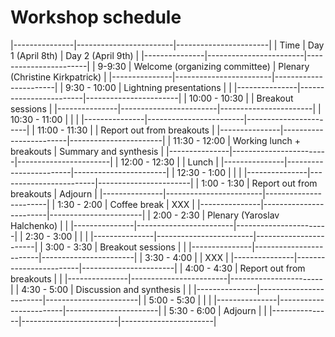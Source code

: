 # Workshop schedule

|---------------|------------------------|-----------------------|
| Time          | Day 1 (April 8th)      | Day 2 (April 9th)     |
|---------------|------------------------|-----------------------|
|  9-9:30       | Welcome (organizing committee)        | Plenary (Christine Kirkpatrick)      |
|---------------|------------------------|-----------------------|
| 9:30 - 10:00  |  Lightning presentations |                                                   |
|---------------|------------------------|-----------------------|
| 10:00 - 10:30 |                        | Breakout sessions      |
|---------------|------------------------|-----------------------|
| 10:30 - 11:00 |                        |       |
|---------------|------------------------|-----------------------|
| 11:00 - 11:30 |                        | Report out from breakouts     |
|---------------|------------------------|-----------------------|
| 11:30 - 12:00 |  Working lunch + breakouts | Summary and synthesis      |
|---------------|------------------------|-----------------------|
| 12:00 - 12:30 |                        | Lunch      |
|---------------|------------------------|-----------------------|
| 12:30 - 1:00  |                        |                       |
|---------------|------------------------|-----------------------|
| 1:00 - 1:30   |  Report out from breakouts      | Adjourn     |
|---------------|------------------------|-----------------------|
| 1:30 - 2:00   |  Coffee break | XXX      |
|---------------|------------------------|-----------------------|
| 2:00 - 2:30   | Plenary (Yaroslav Halchenko) |       |
|---------------|------------------------|-----------------------|
| 2:30 - 3:00   |                          |       |
|---------------|------------------------|-----------------------|
| 3:00 - 3:30   |  Breakout sessions                        |       |
|---------------|------------------------|-----------------------|
| 3:30 - 4:00   |   | XXX      |
|---------------|------------------------|-----------------------|
| 4:00 - 4:30   |  Report out from breakouts |       |
|---------------|------------------------|-----------------------|
| 4:30 - 5:00   |  Discussion and synthesis |       |
|---------------|------------------------|-----------------------|
| 5:00 - 5:30   |                        |       |
|---------------|------------------------|-----------------------|
| 5:30 - 6:00   | Adjourn                |       |
|---------------|------------------------|-----------------------|

